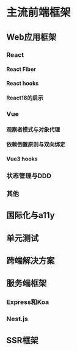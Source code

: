 # 主流前端框架

## Web应用框架

### React

#### React Fiber

#### React hooks

#### React18的启示

### Vue

#### 观察者模式与对象代理

#### 依赖倒置原则与双向绑定

#### Vue3 hooks

### 状态管理与DDD

### 其他

## 国际化与a11y

## 单元测试

## 跨端解决方案

## 服务端框架

### Express和Koa

### Nest.js

## SSR框架

